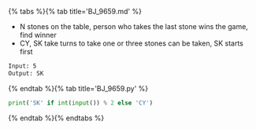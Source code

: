 {% tabs %}{% tab title='BJ_9659.md' %}

* N stones on the table, person who takes the last stone wins the game, find winner
* CY, SK take turns to take one or three stones can be taken, SK starts first

```txt
Input: 5
Output: SK
```

{% endtab %}{% tab title='BJ_9659.py' %}

```py
print('SK' if int(input()) % 2 else 'CY')
```

{% endtab %}{% endtabs %}
